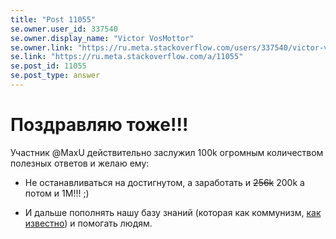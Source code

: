 ```yaml
---
title: "Post 11055"
se.owner.user_id: 337540
se.owner.display_name: "Victor VosMottor"
se.owner.link: "https://ru.meta.stackoverflow.com/users/337540/victor-vosmottor"
se.link: "https://ru.meta.stackoverflow.com/a/11055"
se.post_id: 11055
se.post_type: answer
---
```

<h1>Поздравляю тоже!!!</h1>
<p>Участник @MaxU действительно заслужил 100k огромным количеством полезных ответов и желаю ему:</p>
<ul>
<li><p>Не останавливаться на достигнутом, а заработать и <s>256k</s> 200k а потом и 1M!!! ;)</p>
</li>
<li><p>И дальше пополнять нашу базу знаний (которая как коммунизм, <a href="https://chat.stackexchange.com/transcript/message/56091075">как известно</a>) и помогать людям.</p>
</li>
</ul>
